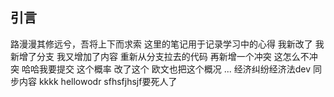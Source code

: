 ## 引言
路漫漫其修远兮，吾将上下而求索
这里的笔记用于记录学习中的心得
我新改了
我新增了分支
我又增加了内容
重新从分支拉去的代码
再新增一个冲突
这怎么不冲突
哈哈我要提交
这个概率
改了这个
欧文也把这个概况
...
经济纠纷经济法dev
同步内容
kkkk
hellowodr
sfhsfjhsjf要死人了